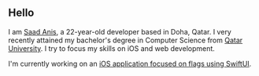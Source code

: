 ## Hello
I am [Saad Anis](https://saadanis.com), a 22-year-old developer based in Doha, Qatar. I very recently attained my bachelor's degree in Computer Science from [Qatar University](https://qu.edu.qa). I try to focus my skills on iOS and web development.

I'm currently working on an [iOS application focused on flags using SwiftUI](https://github.com/saadanis/Vexillum).
